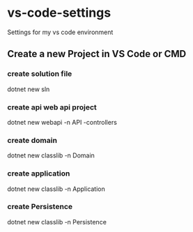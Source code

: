 # vs-code-settings
Settings for my vs code environment


## Create a new Project in VS Code or CMD

### create solution file
dotnet new sln

### create api web api project
dotnet new webapi -n API -controllers


### create domain
dotnet new classlib -n Domain


### create application
dotnet new classlib -n Application

### create Persistence
dotnet new classlib -n Persistence
